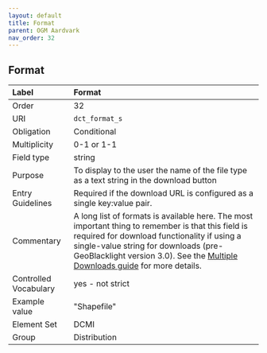 ```yaml
---
layout: default
title: Format
parent: OGM Aardvark
nav_order: 32
---
```


## Format

| Label                 | Format                                                                                                                                                                                                                                                                                        |
|:----------------------|:----------------------------------------------------------------------------------------------------------------------------------------------------------------------------------------------------------------------------------------------------------------------------------------------|
| Order           | 32                                                                                                                                                                                                                                                                                            |
| URI                   | `dct_format_s`                                                                                                                                                                                                                                                                                |
| Obligation            | Conditional                                                                                                                                                                                                                                                                                   |
| Multiplicity          | 0-1 or 1-1                                                                                                                                                                                                                                                                                    |
| Field type            | string                                                                                                                                                                                                                                                                                        |
| Purpose               | To display to the user the name of the file type as a text string in the download button                                                                                                                                                                                                      |
| Entry Guidelines      | Required if the download URL is configured as a single key:value pair.                                                                                                                                                                                                                        |
| Commentary            | A long list of formats is available here. The most important thing to remember is that this field is required for download functionality if using a single-value string for downloads (pre-GeoBlacklight version 3.0). See the [Multiple Downloads guide](https://github.com/geoblacklight/geoblacklight/wiki/multiple-download-links) for more details. |
| Controlled Vocabulary | yes - not strict                                                                                                                                                                                                                                                                              |
| Example value         | "Shapefile"                                                                                                                                                                                                                                                                                   |
| Element Set           | DCMI                                                                                                                                                                                                                                                                                          |
| Group                 | Distribution                                                                                                                                                                                                                                                                                  |
